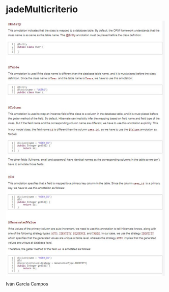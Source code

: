 # jadeMulticriterio

<img src="https://github.com/alu0100693737/pruebaHibernate/blob/master/img/tutorialimage.JPG" width="500">

Iván García Campos
